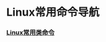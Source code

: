 # Linux常用命令导航

### [Linux常用类命令](https://github.com/Dashan-IZ/Notes/blob/master/Markdown/Linux_Command/Linux_Command/Linux_Command.md)
